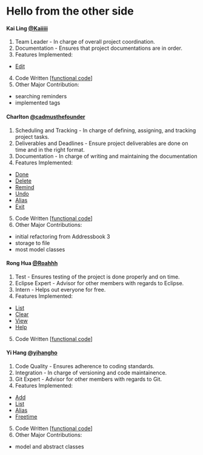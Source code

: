 # Hello from the other side

#### Kai Ling [@Kaiiiii](https://github.com/Kaiiiii)

1. Team Leader - In charge of overall project coordination.
2. Documentation - Ensures that project documentations are in order.
3. Features Implemented:
  - [Edit](https://github.com/CS2103AUG2016-W11-C1/main/blob/master/doc/UserGuide.md#edit)
4. Code Written [[functional code](https://github.com/CS2103AUG2016-W11-C1/main/blob/master/collated/main/A0127694U.md)]
5. Other Major Contribution: 
  - searching reminders 
  - implemented tags

#### Charlton [@cadmusthefounder](https://github.com/cadmusthefounder)

1. Scheduling and Tracking - In charge of defining, assigning, and tracking project tasks.
2. Deliverables and Deadlines - Ensure project deliverables are done on time and in the right format.
3. Documentation - In charge of writing and maintaining the documentation
3. Features Implemented:
  - [Done](https://github.com/CS2103AUG2016-W11-C1/main/blob/master/doc/UserGuide.md#done)
  - [Delete](https://github.com/CS2103AUG2016-W11-C1/main/blob/master/doc/UserGuide.md#delete)
  - [Remind](https://github.com/CS2103AUG2016-W11-C1/main/blob/master/doc/UserGuide.md#remind)
  - [Undo](https://github.com/CS2103AUG2016-W11-C1/main/blob/master/doc/UserGuide.md#undo)
  - [Alias](https://github.com/CS2103AUG2016-W11-C1/main/blob/master/doc/UserGuide.md#alias)
  - [Exit](https://github.com/CS2103AUG2016-W11-C1/main/blob/master/doc/UserGuide.md#exit)
5. Code Written [[functional code](https://github.com/CS2103AUG2016-W11-C1/main/blob/master/doc/UserGuide.md#view)]
6. Other Major Contributions: 
  - initial refactoring from Addressbook 3 
  - storage to file 
  - most model classes

#### Rong Hua [@Roahhh](https://github.com/Roahhh)

1. Test - Ensures testing of the project is done properly and on time.
2. Eclipse Expert - Advisor for other members with regards to Eclipse.
3. Intern - Helps out everyone for free.
4. Features Implemented:
  - [List](https://github.com/CS2103AUG2016-W11-C1/main/blob/master/doc/UserGuide.md#list)
  - [Clear](https://github.com/CS2103AUG2016-W11-C1/main/blob/master/doc/UserGuide.md#clear)
  - [View](https://github.com/CS2103AUG2016-W11-C1/main/blob/master/doc/UserGuide.md#view)
  - [Help](https://github.com/CS2103AUG2016-W11-C1/main/blob/master/doc/UserGuide.md#help)
5. Code Written [[functional code](https://github.com/CS2103AUG2016-W11-C1/main/blob/master/collated/main/A1234567A.md)]

#### Yi Hang [@yihangho](https://github.com/yihangho)

1. Code Quality - Ensures adherence to coding standards.
2. Integration - In charge of versioning and code maintainence.
3. Git Expert - Advisor for other members with regards to Git.
4. Features Implemented: 
  - [Add](https://github.com/CS2103AUG2016-W11-C1/main/blob/master/doc/UserGuide.md#add)
  - [List](https://github.com/CS2103AUG2016-W11-C1/main/blob/master/doc/UserGuide.md#list)
  - [Alias](https://github.com/CS2103AUG2016-W11-C1/main/blob/master/doc/UserGuide.md#alias)
  - [Freetime](https://github.com/CS2103AUG2016-W11-C1/main/blob/master/doc/UserGuide.md#freetime)
5. Code Written [[functional code](https://github.com/CS2103AUG2016-W11-C1/main/blob/master/collated/main/A0144915A.md)]
6. Other Major Contributions: 
  - model and abstract classes
